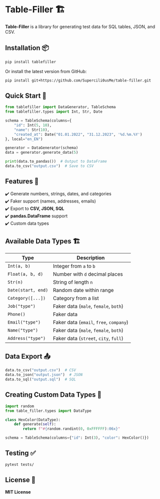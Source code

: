 # Table-Filler 🏗️  

**Table-Filler** is a library for generating test data for SQL tables, JSON, and CSV. 

## Installation 📦  
```sh
pip install tablefiller
```
Or install the latest version from GitHub:
```sh
pip install git+https://github.com/Supercili0usMe/table-filler.git
```

## Quick Start 🚀  
```python
from tablefiller import DataGenerator, TableSchema
from tablefiller.types import Int, Str, Date

schema = TableSchema(columns={
    "id": Int(5, 10),
    "name": Str(10),
    "created_at": Date("01.01.2022", "31.12.2023", '%d.%m.%Y')
}, local="en_EN")

generator = DataGenerator(schema)
data = generator.generate_data(5)

print(data.to_pandas())  # Output to DataFrame
data.to_csv("output.csv")  # Save to CSV
```

## Features 🎯  
✔️ Generate numbers, strings, dates, and categories  
✔️ Faker support (names, addresses, emails)  
✔️ Export to **CSV, JSON, SQL**  
✔️ **pandas.DataFrame** support  
✔️ Сustom data types  

## Available Data Types 🏗️  
| Type                | Description                       |
| ------------------- | --------------------------------- |
| `Int(a, b)`            | Integer from `a` to `b`        |
| `Float(a, b, d)`       | Number with `d` decimal places    |
| `Str(n)`            | String of length `n`              |
| `Date(start, end)`  | Random date within range          |
| `Category([...])`   | Category from a list              |
| `Job("type")` | Faker data (`male`, `female`, `both`) |
| `Phone()` | Faker data  |
| `Email("type")` | Faker data (`email`, `free`, `company`) |
| `Name("type")` | Faker data (`male`, `female`, `both`) |
| `Address("type")` | Faker data (`street`, `city`, `full`) |

## Data Export 📤  
```python
data.to_csv("output.csv")  # CSV
data.to_json("output.json")  # JSON
data.to_sql("output.sql")  # SQL
```

## Creating Custom Data Types 🔧  
```python
import random
from table_filler.types import DataType

class HexColor(DataType):
    def generate(self):
        return f"#{random.randint(0, 0xFFFFFF):06x}"

schema = TableSchema(columns={"id": Int(3), "color": HexColor()})
```

## Testing ✅  
```sh
pytest tests/
```

## License 📜  
**MIT License**